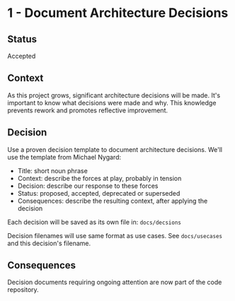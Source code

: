 # 1 - Document Architecture Decisions

## Status

Accepted

## Context

As this project grows, significant architecture decisions will
be made. It's important to know what decisions were made and why. This
knowledge prevents rework and promotes reflective improvement.

## Decision

Use a proven decision template to document architecture decisions. We'll
use the template from Michael Nygard:

- Title: short noun phrase
- Context: describe the forces at play, probably in tension
- Decision: describe our response to these forces
- Status: proposed, accepted, deprecated or superseded
- Consequences: describe the resulting context, after applying the decision

Each decision will be saved as its own file in: `docs/decsions`

Decision filenames will use same format as use cases. See `docs/usecases`
and this decision's filename.

## Consequences

Decision documents requiring ongoing attention are now part of the code
repository.
